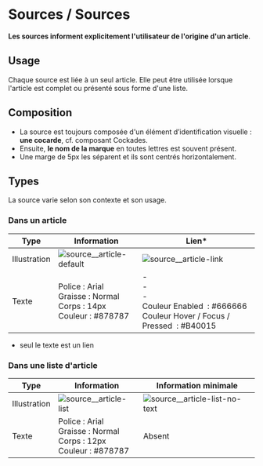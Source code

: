 # Sources / Sources

**Les sources informent explicitement l'utilisateur de l'origine d'un article**.

## Usage

Chaque source est liée à un seul article. Elle peut être utilisée lorsque l'article est complet ou présenté sous forme d'une liste.

## Composition

- La source est toujours composée d'un élément d’identification visuelle : **une cocarde**, cf. composant Cockades.
- Ensuite, **le nom de la marque** en toutes lettres est souvent présent.
- Une marge de 5px les séparent et ils sont centrés horizontalement.

## Types

La source varie selon son contexte et son usage.

### Dans un article

Type | Information | Lien*
------------ | ------------- | ------------- |
Illustration | ![source__article-default](components/COMPONENTS/Text/Sources/design/source__article-default.png) |  ![source__article-link](components/COMPONENTS/Text/Sources/design/source__article-link.png)
Texte | Police&nbsp;: Arial <br> Graisse&nbsp;: Normal <br> Corps&nbsp;: 14px <br> Couleur&nbsp;: #878787 | - <br> - <br> - <br> Couleur Enabled &nbsp;: #666666 <br> Couleur Hover / Focus / Pressed &nbsp;: #B40015

* seul le texte est un lien

### Dans une liste d'article

Type | Information | Information minimale
------------ | ------------- | ------------- |
Illustration | ![source__article-list](components/COMPONENTS/Text/Sources/design/source__article-list.png) | ![source__article-list-no-text](components/COMPONENTS/Text/Sources/design/source__article-list-no-text.png)
Texte | Police&nbsp;: Arial <br> Graisse&nbsp;: Normal <br> Corps&nbsp;: 12px <br> Couleur&nbsp;: #878787 | Absent
